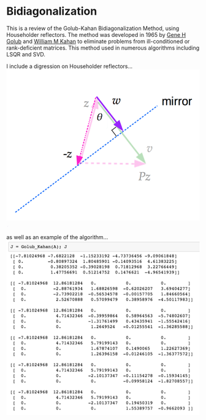 # Bidiagonalization
This is a review of the Golub-Kahan Bidiagonalization Method, using Householder reflectors. The method was developed in 1965 by [Gene H Golub](https://en.wikipedia.org/wiki/Gene_H._Golub) and [William M Kahan](https://en.wikipedia.org/wiki/William_Kahan) to eliminate problems from ill-conditioned or rank-deficient matrices. This method used in numerous algorithms including LSQR and SVD. 


I include a digression on Householder reflectors...
![test](/images/reflector3.png)
<img src="/images/reflector3.png" width="5">

as well as an example of the algorithm...
![b](/images/matrix_example.png)<!-- .element height="20%" width="30%" -->

